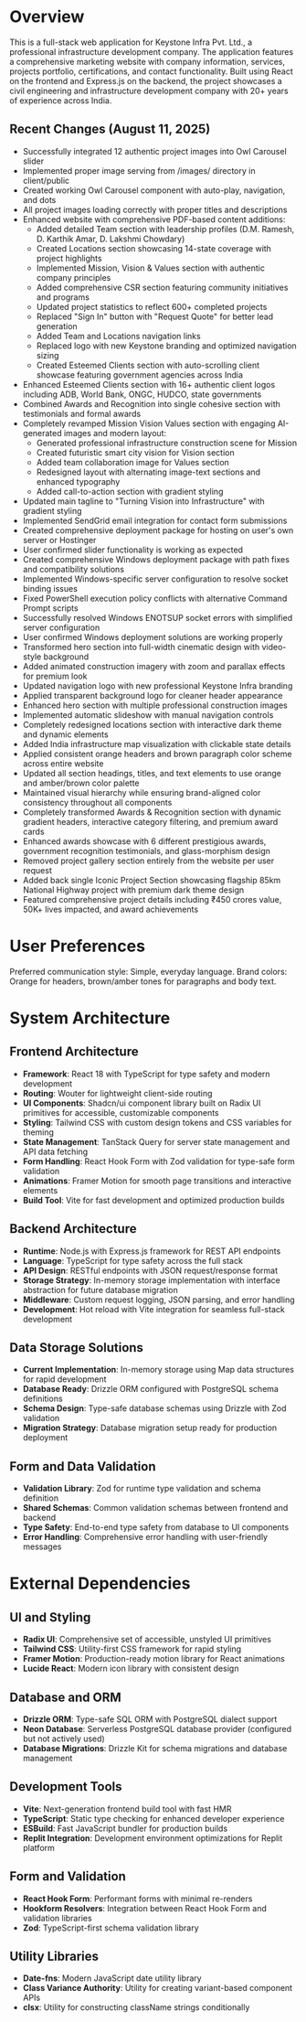 # Overview

This is a full-stack web application for Keystone Infra Pvt. Ltd., a professional infrastructure development company. The application features a comprehensive marketing website with company information, services, projects portfolio, certifications, and contact functionality. Built using React on the frontend and Express.js on the backend, the project showcases a civil engineering and infrastructure development company with 20+ years of experience across India.

## Recent Changes (August 11, 2025)
- Successfully integrated 12 authentic project images into Owl Carousel slider
- Implemented proper image serving from /images/ directory in client/public
- Created working Owl Carousel component with auto-play, navigation, and dots
- All project images loading correctly with proper titles and descriptions
- Enhanced website with comprehensive PDF-based content additions:
  - Added detailed Team section with leadership profiles (D.M. Ramesh, D. Karthik Amar, D. Lakshmi Chowdary)
  - Created Locations section showcasing 14-state coverage with project highlights
  - Implemented Mission, Vision & Values section with authentic company principles
  - Added comprehensive CSR section featuring community initiatives and programs
  - Updated project statistics to reflect 600+ completed projects
  - Replaced "Sign In" button with "Request Quote" for better lead generation
  - Added Team and Locations navigation links
  - Replaced logo with new Keystone branding and optimized navigation sizing
  - Created Esteemed Clients section with auto-scrolling client showcase featuring government agencies across India
- Enhanced Esteemed Clients section with 16+ authentic client logos including ADB, World Bank, ONGC, HUDCO, state governments
- Combined Awards and Recognition into single cohesive section with testimonials and formal awards
- Completely revamped Mission Vision Values section with engaging AI-generated images and modern layout:
  - Generated professional infrastructure construction scene for Mission
  - Created futuristic smart city vision for Vision section  
  - Added team collaboration image for Values section
  - Redesigned layout with alternating image-text sections and enhanced typography
  - Added call-to-action section with gradient styling
- Updated main tagline to "Turning Vision into Infrastructure" with gradient styling
- Implemented SendGrid email integration for contact form submissions
- Created comprehensive deployment package for hosting on user's own server or Hostinger
- User confirmed slider functionality is working as expected
- Created comprehensive Windows deployment package with path fixes and compatibility solutions
- Implemented Windows-specific server configuration to resolve socket binding issues
- Fixed PowerShell execution policy conflicts with alternative Command Prompt scripts
- Successfully resolved Windows ENOTSUP socket errors with simplified server configuration
- User confirmed Windows deployment solutions are working properly
- Transformed hero section into full-width cinematic design with video-style background
- Added animated construction imagery with zoom and parallax effects for premium look
- Updated navigation logo with new professional Keystone Infra branding
- Applied transparent background logo for cleaner header appearance
- Enhanced hero section with multiple professional construction images
- Implemented automatic slideshow with manual navigation controls
- Completely redesigned locations section with interactive dark theme and dynamic elements
- Added India infrastructure map visualization with clickable state details
- Applied consistent orange headers and brown paragraph color scheme across entire website
- Updated all section headings, titles, and text elements to use orange and amber/brown color palette
- Maintained visual hierarchy while ensuring brand-aligned color consistency throughout all components
- Completely transformed Awards & Recognition section with dynamic gradient headers, interactive category filtering, and premium award cards
- Enhanced awards showcase with 6 different prestigious awards, government recognition testimonials, and glass-morphism design
- Removed project gallery section entirely from the website per user request
- Added back single Iconic Project Section showcasing flagship 85km National Highway project with premium dark theme design
- Featured comprehensive project details including ₹450 crores value, 50K+ lives impacted, and award achievements

# User Preferences

Preferred communication style: Simple, everyday language.
Brand colors: Orange for headers, brown/amber tones for paragraphs and body text.

# System Architecture

## Frontend Architecture
- **Framework**: React 18 with TypeScript for type safety and modern development
- **Routing**: Wouter for lightweight client-side routing
- **UI Components**: Shadcn/ui component library built on Radix UI primitives for accessible, customizable components
- **Styling**: Tailwind CSS with custom design tokens and CSS variables for theming
- **State Management**: TanStack Query for server state management and API data fetching
- **Form Handling**: React Hook Form with Zod validation for type-safe form validation
- **Animations**: Framer Motion for smooth page transitions and interactive elements
- **Build Tool**: Vite for fast development and optimized production builds

## Backend Architecture
- **Runtime**: Node.js with Express.js framework for REST API endpoints
- **Language**: TypeScript for type safety across the full stack
- **API Design**: RESTful endpoints with JSON request/response format
- **Storage Strategy**: In-memory storage implementation with interface abstraction for future database migration
- **Middleware**: Custom request logging, JSON parsing, and error handling
- **Development**: Hot reload with Vite integration for seamless full-stack development

## Data Storage Solutions
- **Current Implementation**: In-memory storage using Map data structures for rapid development
- **Database Ready**: Drizzle ORM configured with PostgreSQL schema definitions
- **Schema Design**: Type-safe database schemas using Drizzle with Zod validation
- **Migration Strategy**: Database migration setup ready for production deployment

## Form and Data Validation
- **Validation Library**: Zod for runtime type validation and schema definition
- **Shared Schemas**: Common validation schemas between frontend and backend
- **Type Safety**: End-to-end type safety from database to UI components
- **Error Handling**: Comprehensive error handling with user-friendly messages

# External Dependencies

## UI and Styling
- **Radix UI**: Comprehensive set of accessible, unstyled UI primitives
- **Tailwind CSS**: Utility-first CSS framework for rapid styling
- **Framer Motion**: Production-ready motion library for React animations
- **Lucide React**: Modern icon library with consistent design

## Database and ORM
- **Drizzle ORM**: Type-safe SQL ORM with PostgreSQL dialect support
- **Neon Database**: Serverless PostgreSQL database provider (configured but not actively used)
- **Database Migrations**: Drizzle Kit for schema migrations and database management

## Development Tools
- **Vite**: Next-generation frontend build tool with fast HMR
- **TypeScript**: Static type checking for enhanced developer experience
- **ESBuild**: Fast JavaScript bundler for production builds
- **Replit Integration**: Development environment optimizations for Replit platform

## Form and Validation
- **React Hook Form**: Performant forms with minimal re-renders
- **Hookform Resolvers**: Integration between React Hook Form and validation libraries
- **Zod**: TypeScript-first schema validation library

## Utility Libraries
- **Date-fns**: Modern JavaScript date utility library
- **Class Variance Authority**: Utility for creating variant-based component APIs
- **clsx**: Utility for constructing className strings conditionally
